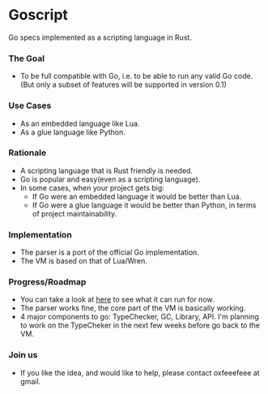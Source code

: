 # Goscript
Go specs implemented as a scripting language in Rust.

### The Goal
+ To be full compatible with Go, i.e. to be able to run any valid Go code.(But only a subset of features will be supported in version 0.1)

### Use Cases
+ As an embedded language like Lua.
+ As a glue language like Python.

### Rationale
+ A scripting language that is Rust friendly is needed.
+ Go is popular and easy(even as a scripting language).
+ In some cases, when your project gets big:
    - If Go were an embedded language it would be better than Lua.
    - If Go were a glue language it would be better than Python, in terms of project maintainability.

### Implementation
+ The parser is a port of the official Go implementation.
+ The VM is based on that of Lua/Wren.

### Progress/Roadmap
+ You can take a look at [here](https://github.com/oxfeeefeee/goscript/blob/master/codegen/tests/data/leetcode5.gos) to see what it can run for now.
+ The parser works fine, the core part of the VM is basically working.
+ 4 major components to go: TypeChecker, GC, Library, API. I'm planning to work on the TypeCheker in the next few weeks before go back to the VM.

### Join us
+ If you like the idea, and would like to help, please contact oxfeeefeee at gmail.